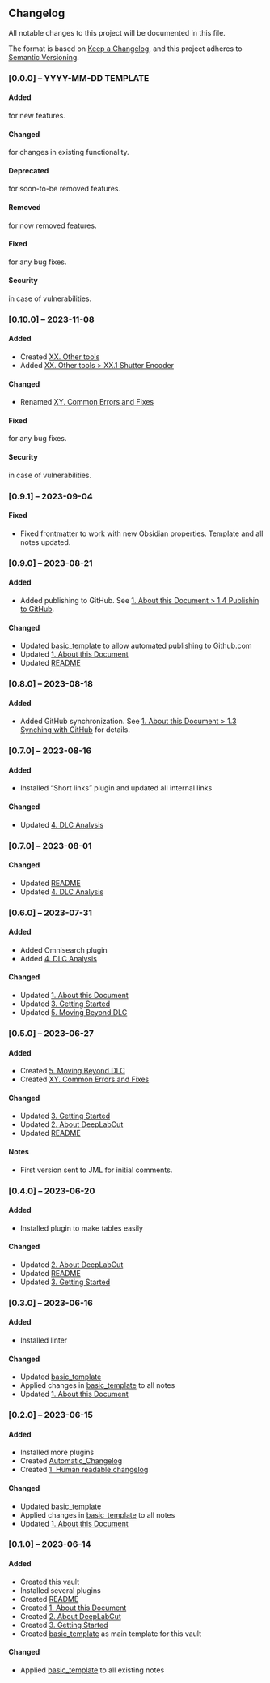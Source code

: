   
  
## Changelog  
All notable changes to this project will be documented in this file.  
  
The format is based on [Keep a Changelog](https://keepachangelog.com/en/1.0.0/), and this project adheres to [Semantic Versioning](https://semver.org/spec/v2.0.0.html).  
  
### [0.0.0] – YYYY-MM-DD TEMPLATE  
  
#### Added  
for new features.  
  
#### Changed  
for changes in existing functionality.  
  
#### Deprecated  
for soon-to-be removed features.  
  
#### Removed  
for now removed features.  
  
#### Fixed  
for any bug fixes.  
  
#### Security  
in case of vulnerabilities.  
  
### [0.10.0] – 2023-11-08  
  
#### Added  
- Created [XX. Other tools](./XX.%20Other%20tools.md)  
- Added [XX. Other tools > XX.1 Shutter Encoder](./XX.%20Other%20tools.md#XX.1%20Shutter%20Encoder)  
  
#### Changed  
- Renamed [XY. Common Errors and Fixes](./XY.%20Common%20Errors%20and%20Fixes.md)  
  
#### Fixed  
for any bug fixes.  
  
#### Security  
in case of vulnerabilities.  
  
### [0.9.1] – 2023-09-04  
  
#### Fixed  
- Fixed frontmatter to work with new Obsidian properties. Template and all notes updated.  
  
### [0.9.0] – 2023-08-21  
  
#### Added  
- Added publishing to GitHub. See [1. About this Document > 1.4 Publishin to GitHub](./1.%20About%20this%20Document.md#1.4%20Publishin%20to%20GitHub).  
  
#### Changed  
- Updated [basic_template](./basic_template.md) to allow automated publishing to Github.com  
- Updated [1. About this Document](./1.%20About%20this%20Document.md)  
- Updated [README](./README.md)  
  
### [0.8.0] – 2023-08-18  
  
#### Added  
- Added GitHub synchronization. See [1. About this Document > 1.3 Synching with GitHub](./1.%20About%20this%20Document.md#1.3%20Synching%20with%20GitHub) for details.  
  
### [0.7.0] – 2023-08-16  
  
#### Added  
- Installed “Short links” plugin and updated all internal links  
  
#### Changed  
- Updated [4. DLC Analysis](./4.%20DLC%20Analysis.md)  
  
### [0.7.0] – 2023-08-01  
  
#### Changed  
- Updated [README](./README.md)  
- Updated [4. DLC Analysis](./4.%20DLC%20Analysis.md)  
  
### [0.6.0] – 2023-07-31  
  
#### Added  
- Added Omnisearch plugin  
- Added [4. DLC Analysis](./4.%20DLC%20Analysis.md)  
  
#### Changed  
- Updated [1. About this Document](./1.%20About%20this%20Document.md)  
- Updated [3. Getting Started](./3.%20Getting%20Started.md)  
- Updated [5. Moving Beyond DLC](./5.%20Moving%20Beyond%20DLC.md)  
  
### [0.5.0] – 2023-06-27  
  
#### Added  
- Created [5. Moving Beyond DLC](./5.%20Moving%20Beyond%20DLC.md)  
- Created [XY. Common Errors and Fixes](./XY.%20Common%20Errors%20and%20Fixes.md)  
  
#### Changed  
- Updated [3. Getting Started](./3.%20Getting%20Started.md)  
- Updated [2. About DeepLabCut](./2.%20About%20DeepLabCut.md)  
- Updated [README](./README.md)  
  
#### Notes  
- First version sent to JML for initial comments.  
  
### [0.4.0] – 2023-06-20  
  
#### Added  
- Installed plugin to make tables easily  
  
#### Changed  
- Updated [2. About DeepLabCut](./2.%20About%20DeepLabCut.md)  
- Updated [README](./README.md)  
- Updated [3. Getting Started](./3.%20Getting%20Started.md)  
  
### [0.3.0] – 2023-06-16  
  
#### Added  
- Installed linter  
  
#### Changed  
- Updated [basic_template](./basic_template.md)  
- Applied changes in [basic_template](./basic_template.md) to all notes  
- Updated [1. About this Document](./1.%20About%20this%20Document.md)  
  
### [0.2.0] – 2023-06-15  
  
#### Added  
- Installed more plugins  
- Created [Automatic_Changelog](./Automatic_Changelog.md)  
- Created [1. Human readable changelog](1.%20Human%20readable%20changelog.md)  
  
#### Changed  
- Updated [basic_template](./basic_template.md)  
- Applied changes in [basic_template](./basic_template.md) to all notes  
- Updated [1. About this Document](./1.%20About%20this%20Document.md)  
  
### [0.1.0] – 2023-06-14  
  
#### Added  
- Created this vault  
- Installed several plugins  
- Created [README](./README.md)  
- Created [1. About this Document](./1.%20About%20this%20Document.md)  
- Created [2. About DeepLabCut](./2.%20About%20DeepLabCut.md)  
- Created [3. Getting Started](./3.%20Getting%20Started.md)  
- Created [basic_template](./basic_template.md) as main template for this vault  
  
#### Changed  
- Applied [basic_template](./basic_template.md) to all existing notes  
